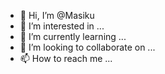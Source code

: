 - 👋 Hi, I’m @Masiku
- 👀 I’m interested in ...
- 🌱 I’m currently learning ...
- 💞️ I’m looking to collaborate on ...
- 📫 How to reach me ...

<!---
Masiku/Masiku is a ✨ special ✨ repository because its `README.md` (this file) appears on your GitHub profile.
You can click the Preview link to take a look at your changes.
--->
